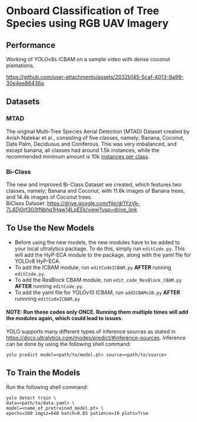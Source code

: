 # Onboard Classification of Tree Species using RGB UAV Imagery

## Performance
Working of YOLOv8s ICBAM on a sample video with dense coconut plantations.

https://github.com/user-attachments/assets/2032b145-5caf-4013-8a99-30e4ee86436a

## Datasets
### MTAD
The original Multi-Tree Species Aerial Detection (MTAD) Dataset created by Anish Natekar et al., consisting of five classes, namely; Banana, Coconut, Date Palm, Deciduous and Coniferous. This was very imbalanced, and except banana, all classes had around 1.5k instances, while the recommended minimum amount is 10k <a href="https://docs.ultralytics.com/yolov5/tutorials/tips_for_best_training_results/">instances per class</a>.
### Bi-Class
The new and improved Bi-Class Dataset we created, which features
two classes, namely; Banana and Coconut, with 11.6k images
of Banana trees, and 14.4k images of Coconut trees.  
BiClass Dataset: https://drive.google.com/file/d/1YzVk-7L4Dj0rf303fNbhq1Hqw14LpEEk/view?usp=drive_link 

## To Use the New Models
- Before using the new models, the new modules have to be added to your local ultralytics package. To do this, simply run `editCode.py`.  This will add the HyP-ECA module to the package, along with the yaml file for YOLOv8 HyP-ECA.  
- To add the ICBAM module, run `editCodeICBAM.py` **AFTER** running `editCode.py`.  
- To add the ResBlock CBAM module, run `edit_code_ResBlock_CBAM.py` **AFTER** running `editCode.py`.  
- To add the yaml file for YOLOv10 ICBAM, run `addICBAMv10.py` **AFTER** runnning `editCodeICBAM.py`  
  
#### NOTE: Run these codes only ONCE. Running them multiple times will add the modules again, which could lead to issues.  

YOLO supports many different types of inference sources as stated in https://docs.ultralytics.com/modes/predict/#inference-sources.
Inference can be done by using the following shell command:
```
yolo predict model=<path/to/model.pt> source=<path/to/source>
```
## To Train the Models
Run the following shell command:  
```
yolo detect train \
data=<path/to/data.yaml> \
model=<name_of_pretrained_model.pt> \
epochs=100 imgsz=640 batch=0.85 patience=10 plots=True
```
